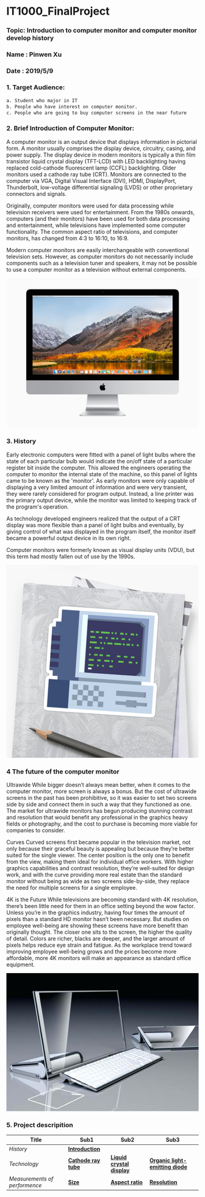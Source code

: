 # IT1000_FinalProject
### Topic: Introduction to computer monitor and computer monitor develop history
### Name : Pinwen Xu
### Date : 2019/5/9
### 1. Target Audience: 
    a. Student who major in IT
    b. People who have interest on computer monitor.
    c. People who are going to buy computer screens in the near future
### 2. Brief Introduction of Computer Monitor:
A computer monitor is an output device that displays information in pictorial form. A monitor usually comprises the display device, circuitry, casing, and power supply. The display device in modern monitors is typically a thin film transistor liquid crystal display (TFT-LCD) with LED backlighting having replaced cold-cathode fluorescent lamp (CCFL) backlighting. Older monitors used a cathode ray tube (CRT). Monitors are connected to the computer via VGA, Digital Visual Interface (DVI), HDMI, DisplayPort, Thunderbolt, low-voltage differential signaling (LVDS) or other proprietary connectors and signals.

Originally, computer monitors were used for data processing while television receivers were used for entertainment. From the 1980s onwards, computers (and their monitors) have been used for both data processing and entertainment, while televisions have implemented some computer functionality. The common aspect ratio of televisions, and computer monitors, has changed from 4:3 to 16:10, to 16:9.

Modern computer monitors are easily interchangeable with conventional television sets. However, as computer monitors do not necessarily include components such as a television tuner and speakers, it may not be possible to use a computer monitor as a television without external components.
   
![Image of monitor3](https://github.com/poi123456789/IT1000_FinalProject/blob/master/img/mac.jpg)


### 3. History

Early electronic computers were fitted with a panel of light bulbs where the state of each particular bulb would indicate the on/off state of a particular register bit inside the computer. This allowed the engineers operating the computer to monitor the internal state of the machine, so this panel of lights came to be known as the 'monitor'. As early monitors were only capable of displaying a very limited amount of information and were very transient, they were rarely considered for program output. Instead, a line printer was the primary output device, while the monitor was limited to keeping track of the program's operation.

As technology developed engineers realized that the output of a CRT display was more flexible than a panel of light bulbs and eventually, by giving control of what was displayed in the program itself, the monitor itself became a powerful output device in its own right.

Computer monitors were formerly known as visual display units (VDU), but this term had mostly fallen out of use by the 1990s.

![Image of monitor4](https://github.com/poi123456789/IT1000Final-Project/blob/master/img/stf%2Csmall%2C600x600.jpg)

### 4 The future of the computer monitor

Ultrawide
While bigger doesn’t always mean better, when it comes to the computer monitor, more screen is always a bonus. But the cost of ultrawide screens in the past has been prohibitive, so it was easier to set two screens side by side and connect them in such a way that they functioned as one. The market for ultrawide monitors has begun producing stunning contrast and resolution that would benefit any professional in the graphics heavy fields or photography, and the cost to purchase is becoming more viable for companies to consider.

Curves
Curved screens first became popular in the television market, not only because their graceful beauty is appealing but because they’re better suited for the single viewer. The center position is the only one to benefit from the view, making them ideal for individual office workers. With higher graphics capabilities and contrast resolution, they’re well-suited for design work, and with the curve providing more real estate than the standard monitor without being as wide as two screens side-by-side, they replace the need for multiple screens for a single employee.

4K is the Future
While televisions are becoming standard with 4K resolution, there’s been little need for them in an office setting beyond the wow factor. Unless you’re in the graphics industry, having four times the amount of pixels than a standard HD monitor hasn’t been necessary. But studies on employee well-being are showing these screens have more benefit than originally thought. The closer one sits to the screen, the higher the quality of detail. Colors are richer, blacks are deeper, and the larger amount of pixels helps reduce eye strain and fatigue. As the workplace trend toward improving employee well-being grows and the prices become more affordable, more 4K monitors will make an appearance as standard office equipment.

![Image of monitor5](https://github.com/poi123456789/IT1000Final-Project/blob/master/img/glass-computer-monitor.jpg)



### 5. Project descripition

**Title** | **Sub1** | **Sub2** | **Sub3**
--- | --- | --- | --- 
*History* | **[Introduction](https://github.com/poi123456789/IT1000Final-Project/blob/master/src/history/README.md)**|  |  
*Technology* | **[Cathode ray tube](https://github.com/poi123456789/IT1000Final-Project/blob/master/src/technology/READEME2.md)** | **[Liquid crystal display](https://github.com/poi123456789/IT1000Final-Project/blob/master/src/technology/README3.md)** | **[Organic light-emitting diode](https://github.com/poi123456789/IT1000Final-Project/blob/master/src/technology/README4.md)**
*Measurements of performence* |**[Size](https://github.com/poi123456789/IT1000Final-Project/blob/master/src/measure/README1.md)**| **[Aspect ratio](https://github.com/poi123456789/IT1000Final-Project/blob/master/src/measure/README2.md)** | **[Resolution](https://github.com/poi123456789/IT1000Final-Project/blob/master/src/measure/README3.md)**

